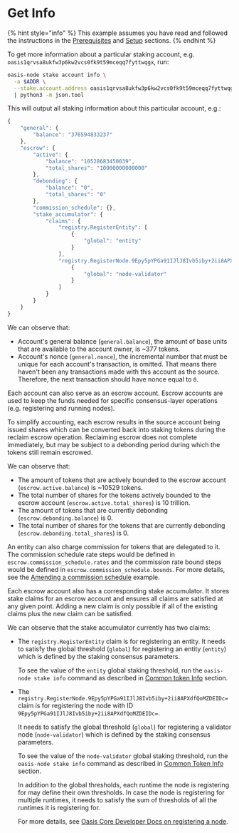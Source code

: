 # Get Info

{% hint style="info" %}
This example assumes you have read and followed the instructions in the [Prerequisites](../prerequisites.md) and [Setup](../setup.md) sections.
{% endhint %}

To get more information about a particular staking account, e.g. `oasis1qrvsa8ukfw3p6kw2vcs0fk9t59mceqq7fyttwqgx`, run:

```bash
oasis-node stake account info \
  -a $ADDR \
  --stake.account.address oasis1qrvsa8ukfw3p6kw2vcs0fk9t59mceqq7fyttwqgx \
  | python3 -m json.tool
```

This will output all staking information about this particular account, e.g.:

```javascript
{
    "general": {
        "balance": "376594833237"
    },
    "escrow": {
        "active": {
            "balance": "10528683450039",
            "total_shares": "10000000000000"
        },
        "debonding": {
            "balance": "0",
            "total_shares": "0"
        },
        "commission_schedule": {},
        "stake_accumulator": {
            "claims": {
                "registry.RegisterEntity": [
                    {
                        "global": "entity"
                    }
                ],
                "registry.RegisterNode.9Epy5pYPGa91IJlJ8Ivb5iby+2ii8APXdfQoMZDEIDc=": [
                    {
                        "global": "node-validator"
                    }
                ]
            }
        }
    }
}
```

We can observe that:

* Account's general balance \(`general.balance`\), the amount of base units that are available to the account owner, is ~377 tokens.
* Account's nonce \(`general.nonce`\), the incremental number that must be unique for each account's transaction, is omitted. That means there haven't been any transactions made with this account as the source. Therefore, the next transaction should have nonce equal to `0`.

Each account can also serve as an escrow account. Escrow accounts are used to keep the funds needed for specific consensus-layer operations \(e.g. registering and running nodes\).

To simplify accounting, each escrow results in the source account being issued shares which can be converted back into staking tokens during the reclaim escrow operation. Reclaiming escrow does not complete immediately, but may be subject to a debonding period during which the tokens still remain escrowed.

We can observe that:

* The amount of tokens that are actively bounded to the escrow account \(`escrow.active.balance`\) is ~10529 tokens.
* The total number of shares for the tokens actively bounded to the escrow account \(`escrow.active.total_shares`\) is 10 trillion.
* The amount of tokens that are currently debonding \(`escrow.debonding.balance`\) is 0.
* The total number of shares for the tokens that are currently debonding \(`escrow.debonding.total_shares`\) is 0.

An entity can also charge commission for tokens that are delegated to it. The commission schedule rate steps would be defined in `escrow.commission_schedule.rates` and the commission rate bound steps would be defined in `escrow.commission_schedule.bounds`. For more details, see the [Amending a commission schedule](../../run-a-node/set-up-your-node/amend-commission-schedule.md) example.

Each escrow account also has a corresponding stake accumulator. It stores stake claims for an escrow account and ensures all claims are satisfied at any given point. Adding a new claim is only possible if all of the existing claims plus the new claim can be satisfied.

We can observe that the stake accumulator currently has two claims:

* The `registry.RegisterEntity` claim is for registering an entity. It needs to satisfy the global threshold \(`global`\) for registering an entity \(`entity`\) which is defined by the staking consensus parameters.

  To see the value of the `entity` global staking threshold, run the `oasis-node stake info` command as described in [Common token Info](../common-staking-info.md) section.

* The `registry.RegisterNode.9Epy5pYPGa91IJlJ8Ivb5iby+2ii8APXdfQoMZDEIDc=` claim is for registering the node with ID `9Epy5pYPGa91IJlJ8Ivb5iby+2ii8APXdfQoMZDEIDc=`.  


  It needs to satisfy the global threshold \(`global`\) for registering a validator node \(`node-validator`\) which is defined by the staking consensus parameters.  


  To see the value of the `node-validator` global staking threshold, run the `oasis-node stake info` command as described in [Common Token Info](../common-staking-info.md) section.  


  In addition to the global thresholds, each runtime the node is registering for may define their own thresholds. In case the node is registering for multiple runtimes, it needs to satisfy the sum of thresholds of all the runtimes it is registering for.  


  For more details, see [Oasis Core Developer Docs on registering a node](https://github.com/oasisprotocol/oasis-core/blob/master/docs/consensus/registry.md#register-node).

